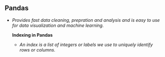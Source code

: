    ## Pandas

* *Provides fast data cleaning, prepration and analysis and is easy to use for data visualization and machine learning.*

     __Indexing in Pandas__
     * *An index is a list of integers or labels we use to uniquely identify rows or columns.*






















